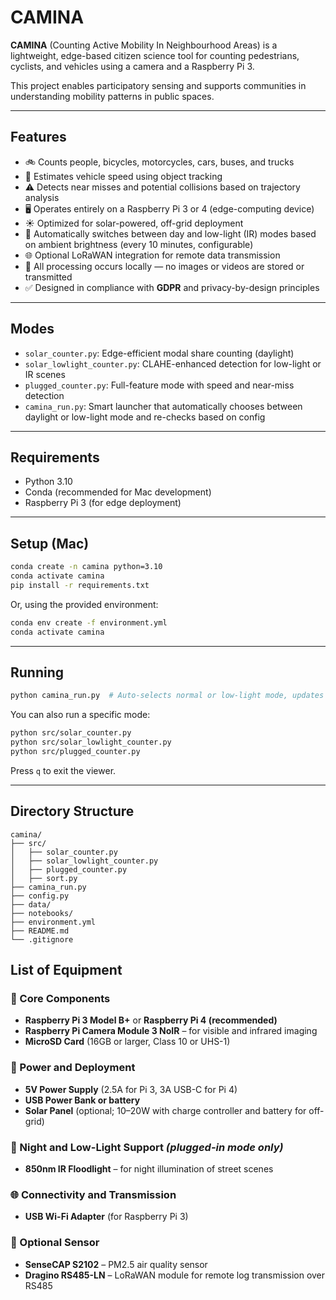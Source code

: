 # CAMINA

**CAMINA** (Counting Active Mobility In Neighbourhood Areas) is a lightweight, edge-based citizen science tool for counting pedestrians, cyclists, and vehicles using a camera and a Raspberry Pi 3.

This project enables participatory sensing and supports communities in understanding mobility patterns in public spaces.

---

## Features

* 🚲 Counts people, bicycles, motorcycles, cars, buses, and trucks
* 📏 Estimates vehicle speed using object tracking
* ⚠️ Detects near misses and potential collisions based on trajectory analysis
* 🖥️ Operates entirely on a Raspberry Pi 3 or 4 (edge-computing device)
* ☀️ Optimized for solar-powered, off-grid deployment
* 🌙 Automatically switches between day and low-light (IR) modes based on ambient brightness (every 10 minutes, configurable)
* 🌐 Optional LoRaWAN integration for remote data transmission
* 🔐 All processing occurs locally — no images or videos are stored or transmitted
* ✅ Designed in compliance with **GDPR** and privacy-by-design principles

---

## Modes

- `solar_counter.py`: Edge-efficient modal share counting (daylight)
- `solar_lowlight_counter.py`: CLAHE-enhanced detection for low-light or IR scenes
- `plugged_counter.py`: Full-feature mode with speed and near-miss detection
- `camina_run.py`: Smart launcher that automatically chooses between daylight or low-light mode and re-checks based on config

---

## Requirements

- Python 3.10
- Conda (recommended for Mac development)
- Raspberry Pi 3 (for edge deployment)

---

## Setup (Mac)

```bash
conda create -n camina python=3.10
conda activate camina
pip install -r requirements.txt
```

Or, using the provided environment:

```bash
conda env create -f environment.yml
conda activate camina
```

---

## Running

```bash
python camina_run.py  # Auto-selects normal or low-light mode, updates every N min
```

You can also run a specific mode:

```bash
python src/solar_counter.py
python src/solar_lowlight_counter.py
python src/plugged_counter.py
```

Press `q` to exit the viewer.

---

## Directory Structure

```
camina/
├── src/
│   ├── solar_counter.py
│   ├── solar_lowlight_counter.py
│   ├── plugged_counter.py
│   ├── sort.py
├── camina_run.py
├── config.py
├── data/
├── notebooks/
├── environment.yml
├── README.md
└── .gitignore
```

## List of Equipment

### 🔧 Core Components

* **Raspberry Pi 3 Model B+** or **Raspberry Pi 4 (recommended)**
* **Raspberry Pi Camera Module 3 NoIR** – for visible and infrared imaging
* **MicroSD Card** (16GB or larger, Class 10 or UHS-1)

### 🔌 Power and Deployment

* **5V Power Supply** (2.5A for Pi 3, 3A USB-C for Pi 4)
* **USB Power Bank or battery** 
* **Solar Panel** (optional; 10–20W with charge controller and battery for off-grid)

### 🌙 Night and Low-Light Support *(plugged-in mode only)*

* **850nm IR Floodlight** – for night illumination of street scenes

### 🌐 Connectivity and Transmission

* **USB Wi-Fi Adapter** (for Raspberry Pi 3)

### 🧪 Optional Sensor

* **SenseCAP S2102** – PM2.5 air quality sensor
* **Dragino RS485-LN** – LoRaWAN module for remote log transmission over RS485
